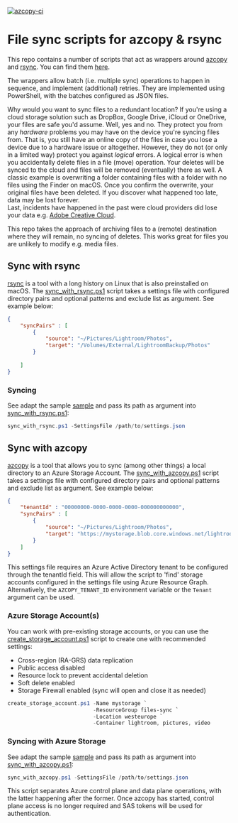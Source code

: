 [![azcopy-ci](https://github.com/geekzter/files-sync/actions/workflows/azcopy-ci.yml/badge.svg)](https://github.com/geekzter/files-sync/actions/workflows/azcopy-ci.yml)

# File sync scripts for azcopy & rsync
This repo contains a number of scripts that act as wrappers around [azcopy](https://github.com/Azure/azure-storage-azcopy) and [rsync](https://github.com/WayneD/rsync). You can find them [here](./scripts).

The wrappers allow batch (i.e. multiple sync) operations to happen in sequence, and implement (additional) retries. They are implemented using PowerShell, with the batches configured as JSON files.

Why would you want to sync files to a redundant location? If you're using a cloud storage solution such as DropBox, Google Drive, iCloud or OneDrive, your files are safe you'd assume. Well, yes and no. They protect you from any *hardware* problems you may have on the device you're syncing files from. That is, you still have an online copy of the files in case you lose a device due to a hardware issue or altogether.
However, they do not (or only in a limited way) protect you against *logical* errors. A logical error is when you accidentally delete files in a file (move) operation. Your deletes will be synced to the cloud and files will be removed (eventually) there as well. A classic example is overwriting a folder containing files with a folder with no files using the Finder on macOS. Once you confirm the overwrite, your original files have been deleted.
If you discover what happened too late, data may be lost forever.  
Last, incidents have happened in the past were cloud providers did lose your data e.g. [Adobe Creative Cloud](https://www.dpreview.com/news/8563369544/lightroom-cc-update-for-ios-ipados-permanently-deletes-photos-and-presets-for-some-users).  

This repo takes the approach of archiving files to a (remote) destination where they will remain, no syncing of deletes. This works great for files you are unlikely to modify e.g. media files.

## Sync with rsync
[rsync](https://github.com/WayneD/rsync) is a tool with a long history on Linux that is also preinstalled on macOS. The [sync_with_rsync.ps1](./scripts/sync_with_rsync.ps1) script takes a settings file with configured directory pairs and optional patterns and exclude list as argument. See example below:

```json
{
    "syncPairs" : [
        {
            "source": "~/Pictures/Lightroom/Photos",
            "target": "/Volumes/External/LightroomBackup/Photos"
        }
        
    ]
}
```

### Syncing
See adapt the sample [sample](./scripts/rsync-settings.jsonc) and pass its path as argument into [sync_with_rsync.ps1](./scripts/sync_with_rsync.ps1):
```powershell
sync_with_rsync.ps1 -SettingsFile /path/to/settings.json
```

## Sync with azcopy 
[azcopy](https://github.com/Azure/azure-storage-azcopy) is a tool that allows you to sync (among other things) a local directory to an Azure Storage Account. The [sync_with_azcopy.ps1](./scripts/sync_with_azcopy.ps1) script takes a settings file with configured directory pairs and optional patterns and exclude list as argument. See example below:
```json
{
    "tenantId" : "00000000-0000-0000-0000-000000000000",
    "syncPairs" : [
        {
            "source": "~/Pictures/Lightroom/Photos",
            "target": "https://mystorage.blob.core.windows.net/lightroom/photos"
        }
    ]
}
```

This settings file requires an Azure Active Directory tenant to be configured through the tenantId field. This will allow the script to 'find' storage accounts configured in the settings file using Azure Resource Graph. Alternatively, the `AZCOPY_TENANT_ID` environment variable or the `Tenant` argument can be used.

### Azure Storage Account(s)
You can work with pre-existing storage accounts, or you can use the [create_storage_account.ps1](./scripts/create_storage_account.ps1) script to create one with recommended settings: 
- Cross-region (RA-GRS) data replication
- Public access disabled
- Resource lock to prevent accidental deletion
- Soft delete enabled
- Storage Firewall enabled (sync will open and close it as needed)

```powershell
create_storage_account.ps1 -Name mystorage `
                           -ResourceGroup files-sync `
                           -Location westeurope `
                           -Container lightroom, pictures, video
```

### Syncing with Azure Storage
See adapt the sample [sample](./scripts/azcopy-settings.jsonc) and pass its path as argument into [sync_with_azcopy.ps1](./scripts/sync_with_azcopy.ps1):
```powershell
sync_with_azcopy.ps1 -SettingsFile /path/to/settings.json
```
This script separates Azure control plane and data plane operations, with the latter happening after the former. Once azcopy has started, control plane access is no longer required and SAS tokens will be used for authentication.
